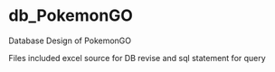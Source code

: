 # db_PokemonGO
Database Design of PokemonGO

Files included excel source for DB revise and sql statement for query
